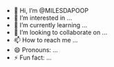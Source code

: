 - 👋 Hi, I’m @MILESDAPOOP
- 👀 I’m interested in ...
- 🌱 I’m currently learning ...
- 💞️ I’m looking to collaborate on ...
- 📫 How to reach me ...
- 😄 Pronouns: ...
- ⚡ Fun fact: ...

<!---
MILESDAPOOP/MILESDAPOOP is a ✨ special ✨ repository because its `README.md` (this file) appears on your GitHub profile.
You can click the Preview link to take a look at your changes.
--->
